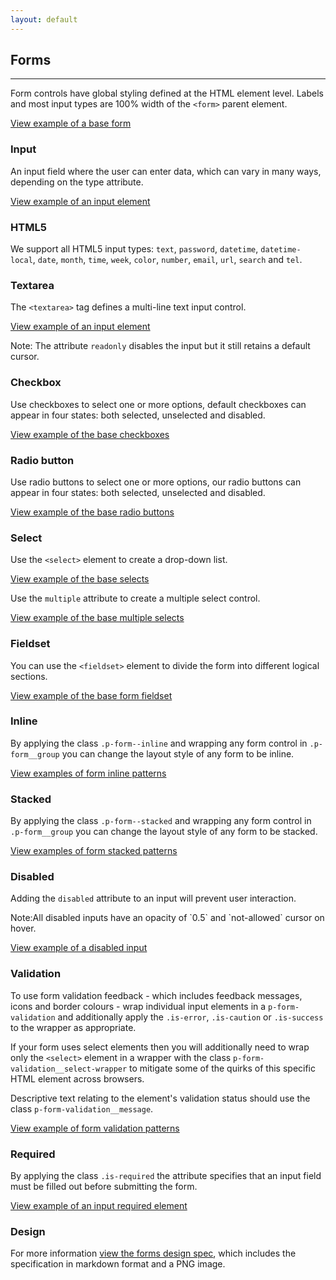 ```yaml
---
layout: default
---
```


## Forms

<hr>

Form controls have global styling defined at the HTML element level. Labels and most input types are 100% width of the `<form>` parent element.

<a href="/examples/base/forms/form/"
    class="js-example">
View example of a base form
</a>

### Input

An input field where the user can enter data, which can vary in many ways, depending on the type attribute.

<a href="/examples/base/forms/input/"
    class="js-example">
View example of an input element
</a>

### HTML5

We support all HTML5 input types: `text`, `password`, `datetime`, `datetime-local`, `date`, `month`, `time`, `week`, `color`, `number`, `email`, `url`, `search` and `tel`.

### Textarea

The `<textarea>` tag defines a multi-line text input control.

<a href="/examples/base/forms/textarea/"
    class="js-example">
View example of an input element
</a>

Note: The attribute `readonly` disables the input but it still retains a default cursor.

### Checkbox

Use checkboxes to select one or more options, default checkboxes can appear in four states: both selected, unselected and disabled.

<a href="/examples/base/forms/checkboxes/"
    class="js-example">
View example of the base checkboxes
</a>

### Radio button

Use radio buttons to select one or more options, our radio buttons can appear in four states: both selected, unselected and disabled.

<a href="/examples/base/forms/radio-buttons/"
    class="js-example">
View example of the base radio buttons
</a>

### Select

Use the `<select>` element to create a drop-down list.

<a href="/examples/base/forms/selects/"
    class="js-example">
View example of the base selects
</a>

Use the `multiple` attribute to create a multiple select control.

<a href="/examples/base/forms/select-multiple/"
    class="js-example">
View example of the base multiple selects
</a>

### Fieldset

You can use the `<fieldset>` element to divide the form into different logical sections.

<a href="/examples/base/forms/fieldset/"
    class="js-example">
View example of the base form fieldset
</a>

### Inline

By applying the class `.p-form--inline` and wrapping any form control in `.p-form__group` you can change the layout style of any form to be inline.

<a href="/examples/patterns/forms/form-inline/"
    class="js-example">
View examples of form inline patterns
</a>

### Stacked

By applying the class `.p-form--stacked` and wrapping any form control in `.p-form__group` you can change the layout style of any form to be stacked.

<a href="/examples/patterns/forms/form-stacked/"
    class="js-example">
View examples of form stacked patterns
</a>

### Disabled

Adding the `disabled` attribute to an input will prevent user interaction.

<div class="p-notification--information">
  <p class="p-notification__response">
    <span class="p-notification__status">Note:</span>All disabled inputs have an opacity of `0.5` and `not-allowed` cursor on hover.
  </p>
</div>

<a href="/examples/base/forms/disabled-input/"
    class="js-example">
View example of a disabled input
</a>

### Validation

To use form validation feedback - which includes feedback messages, icons and border colours - wrap individual input elements in a `p-form-validation` and additionally apply the `.is-error`, `.is-caution` or `.is-success` to the wrapper as appropriate.

If your form uses select elements then you will additionally need to wrap only the `<select>` element in a wrapper with the class `p-form-validation__select-wrapper` to mitigate some of the quirks of this specific HTML element across browsers.

Descriptive text relating to the element's validation status should use the class `p-form-validation__message`.

<a href="/examples/patterns/forms/form-validation/"
    class="js-example">
View example of form validation patterns
</a>

### Required

By applying the class `.is-required` the attribute specifies that an input field must be filled out before submitting the form.

<a href="/examples/patterns/forms/forms-required/"
    class="js-example">
View example of an input required element
</a>

### Design

For more information [view the forms design spec](https://github.com/ubuntudesign/vanilla-design/tree/master/Forms), which includes the specification in markdown format and a PNG image.
